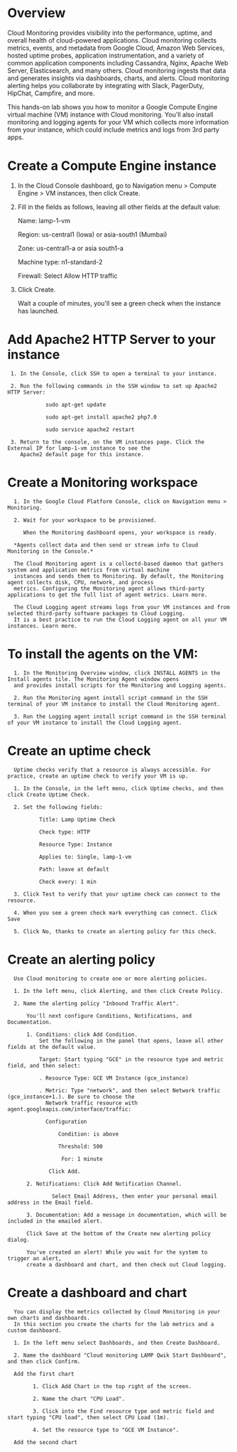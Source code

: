 # Overview

Cloud Monitoring provides visibility into the performance, uptime, and overall health of cloud-powered applications. Cloud monitoring collects metrics, events, and metadata from Google Cloud, Amazon Web Services, hosted uptime probes, application instrumentation, and a variety of common application components including Cassandra, Nginx, Apache Web Server, Elasticsearch, and many others. Cloud monitoring ingests that data and generates insights via dashboards, charts, and alerts. Cloud monitoring alerting helps you collaborate by integrating with Slack, PagerDuty, HipChat, Campfire, and more.

This hands-on lab shows you how to monitor a Google Compute Engine virtual machine (VM) instance with Cloud monitoring. You'll also install monitoring and logging agents for your VM which collects more information from your instance, which could include metrics and logs from 3rd party apps.

# Create a Compute Engine instance

1. In the Cloud Console dashboard, go to Navigation menu > Compute Engine > VM instances, then click Create.
2. Fill in the fields as follows, leaving all other fields at the default value:

      Name: lamp-1-vm

      Region: us-central1 (Iowa) or asia-south1 (Mumbai)

      Zone: us-central1-a or asia south1-a

      Machine type: n1-standard-2

      Firewall: Select Allow HTTP traffic
 3. Click Create.
  
      Wait a couple of minutes, you'll see a green check when the instance has launched.
      
  # Add Apache2 HTTP Server to your instance
  
     1. In the Console, click SSH to open a terminal to your instance.
     
     2. Run the following commands in the SSH window to set up Apache2 HTTP Server:
     
                sudo apt-get update
                
                sudo apt-get install apache2 php7.0
                
                sudo service apache2 restart
     
     3. Return to the console, on the VM instances page. Click the External IP for lamp-1-vm instance to see the 
        Apache2 default page for this instance.
        
   # Create a Monitoring workspace
   
      1. In the Google Cloud Platform Console, click on Navigation menu > Monitoring.
      
      2. Wait for your workspace to be provisioned.

         When the Monitoring dashboard opens, your workspace is ready.
         
      *Agents collect data and then send or stream info to Cloud Monitoring in the Console.*
      
      The Cloud Monitoring agent is a collectd-based daemon that gathers system and application metrics from virtual machine
      instances and sends them to Monitoring. By default, the Monitoring agent collects disk, CPU, network, and process
      metrics. Configuring the Monitoring agent allows third-party applications to get the full list of agent metrics. Learn more.
      
      The Cloud Logging agent streams logs from your VM instances and from selected third-party software packages to Cloud Logging.
      It is a best practice to run the Cloud Logging agent on all your VM instances. Learn more.
      
   # To install the agents on the VM:
   
      1. In the Monitoring Overview window, click INSTALL AGENTS in the Install agents tile. The Monitoring Agent window opens 
      and provides install scripts for the Monitoring and Logging agents.
      
      2. Run the Monitoring agent install script command in the SSH terminal of your VM instance to install the Cloud Monitoring agent.
      
      3. Run the Logging agent install script command in the SSH terminal of your VM instance to install the Cloud Logging agent.
      
   # Create an uptime check
   
      Uptime checks verify that a resource is always accessible. For practice, create an uptime check to verify your VM is up.
      
      1. In the Console, in the left menu, click Uptime checks, and then click Create Uptime Check.
      
      2. Set the following fields:
      
              Title: Lamp Uptime Check

              Check type: HTTP

              Resource Type: Instance

              Applies to: Single, lamp-1-vm

              Path: leave at default

              Check every: 1 min
      
      3. Click Test to verify that your uptime check can connect to the resource.
      
      4. When you see a green check mark everything can connect. Click Save
      
      5. Click No, thanks to create an alerting policy for this check.
      
   # Create an alerting policy
   
      Use Cloud monitoring to create one or more alerting policies.
      
      1. In the left menu, click Alerting, and then click Create Policy.
      
      2. Name the alerting policy "Inbound Traffic Alert".

          You'll next configure Conditions, Notifications, and Documentation.
          
          1. Conditions: click Add Condition.
              Set the following in the panel that opens, leave all other fields at the default value.
              
              Target: Start typing "GCE" in the resource type and metric field, and then select:
              
              . Resource Type: GCE VM Instance (gce_instance)
              
              . Metric: Type "network", and then select Network traffic (gce_instance+1.). Be sure to choose the 
                Network traffic resource with agent.googleapis.com/interface/traffic:
                
                Configuration

                    Condition: is above

                    Threshold: 500

                     For: 1 minute
                     
                 Click Add.

          2. Notifications: Click Add Notification Channel.
                  
                  Select Email Address, then enter your personal email address in the Email field.
                  
          3. Documentation: Add a message in documentation, which will be included in the emailed alert.
          
          Click Save at the bottom of the Create new alerting policy dialog.

          You've created an alert! While you wait for the system to trigger an alert, 
          create a dashboard and chart, and then check out Cloud logging.
          
          
  # Create a dashboard and chart
   
      You can display the metrics collected by Cloud Monitoring in your own charts and dashboards.
      In this section you create the charts for the lab metrics and a custom dashboard.
      
      1. In the left menu select Dashboards, and then Create Dashboard.
      
      2. Name the dashboard "Cloud monitoring LAMP Qwik Start Dashboard", and then click Confirm.
      
      Add the first chart
      
            1. Click Add Chart in the top right of the screen.
      
            2. Name the chart "CPU Load".
      
            3. Click into the Find resource type and metric field and start typing "CPU load", then select CPU Load (1m).
            
            4. Set the resource type to "GCE VM Instance".
            
      Add the second chart
      

